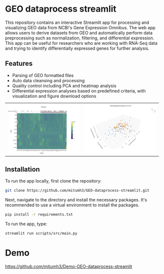 
# GEO dataprocess streamlit

This repository contains an interactive Streamlit app for processing and visualizing GEO data from NCBI's Gene Expression Omnibus. The web app allows users to derive datasets from GEO and automatically perform data preprocessing such as normalization, filtering, and differential expression. This app can be useful for researchers who are working with RNA-Seq data and trying to identify differentially expressed genes for further analysis.

## Features

- Parsing of GEO formatted files
- Auto data cleansing and processing
- Quality control including PCA and heatmap analysis
- Differential expression analyses based on predefined criteria, with visualization and figure download options

<table>
  <tr>
    <td><img src="./example-figures/Heatmap.jpg"></td>
    <td><img src="./example-figures/pca3d.jpg"></td>
  </tr>
</table>

## Installation

To run the app locally, first clone the repository:

```bash
git clone https://github.com/mitumh3/GEO-dataprocess-streamlit.git
```

Next, navigate to the directory and install the necessary packages. It's recommended to use a virtual environment to install the packages.

```bash
pip install -r requirements.txt
```

To run the app, type:

```bash
streamlit run scripts/src/main.py
```

# Demo

<https://github.com/mitumh3/Demo-GEO-dataprocess-streamlit>
